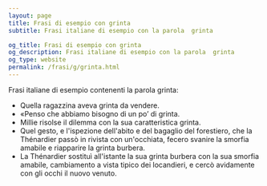 ```yaml
---
layout: page
title: Frasi di esempio con grinta 
subtitle: Frasi italiane di esempio con la parola  grinta

og_title: Frasi di esempio con grinta 
og_description: Frasi italiane di esempio con la parola  grinta
og_type: website
permalink: /frasi/g/grinta.html
---
```


Frasi italiane di esempio contenenti la parola grinta:


- Quella ragazzina aveva grinta da vendere.
- «Penso che abbiamo bisogno di un po’ di grinta.
- Millie risolse il dilemma con la sua caratteristica grinta.
- Quel gesto, e l'ispezione dell'abito e del bagaglio del forestiero, che la Thénardier passò in rivista con un'occhiata, fecero svanire la smorfia amabile e riapparire la grinta burbera.
- La Thénardier sostituì all'istante la sua grinta burbera con la sua smorfia amabile, cambiamento a vista tipico dei locandieri, e cercò avidamente con gli occhi il nuovo venuto.
